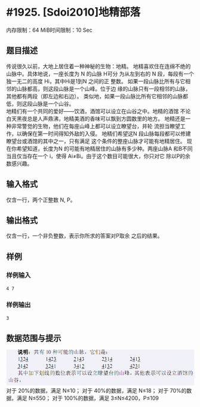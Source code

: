 # #1925. [Sdoi2010]地精部落

内存限制：64 MiB时间限制：10 Sec

## 题目描述

传说很久以前，大地上居住着一种神秘的生物：地精。 
地精喜欢住在连绵不绝的山脉中。具体地说，一座长度为 N 的山脉 H可分
为从左到右的 N 段，每段有一个独一无二的高度 Hi，其中Hi是1到N 之间的正
整数。 
如果一段山脉比所有与它相邻的山脉都高，则这段山脉是一个山峰。位于边
缘的山脉只有一段相邻的山脉，其他都有两段（即左边和右边）。 
类似地，如果一段山脉比所有它相邻的山脉都低，则这段山脉是一个山谷。  
地精们有一个共同的爱好——饮酒，酒馆可以设立在山谷之中。地精的酒馆
不论白天黑夜总是人声鼎沸，地精美酒的香味可以飘到方圆数里的地方。 
地精还是一种非常警觉的生物，他们在每座山峰上都可以设立瞭望台，并轮
流担当瞭望工作，以确保在第一时间得知外敌的入侵。 
地精们希望这N 段山脉每段都可以修建瞭望台或酒馆的其中之一，只有满足
这个条件的整座山脉才可能有地精居住。 
现在你希望知道，长度为N 的可能有地精居住的山脉有多少种。两座山脉A
和B不同当且仅当存在一个 i，使得 Ai≠Bi。由于这个数目可能很大，你只对它
除以P的余数感兴趣。 
 
 

## 输入格式

 仅含一行，两个正整数 N, P。 

## 输出格式

仅含一行，一个非负整数，表示你所求的答案对P取余
之后的结果。 

## 样例

### 样例输入

    
    4 7
    

### 样例输出

    
    3
    

## 数据范围与提示

![](images/1925.jpg) 
对于 20%的数据，满足 N≤10； 
对于 40%的数据，满足 N≤18； 
对于 70%的数据，满足 N≤550； 
对于 100%的数据，满足 3≤N≤4200，P≤109
